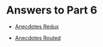 # Answers to Part 6

- [Anecdotes Redux](anecdotes-redux)

- [Anecdotes Routed](anecdotes-routed)


